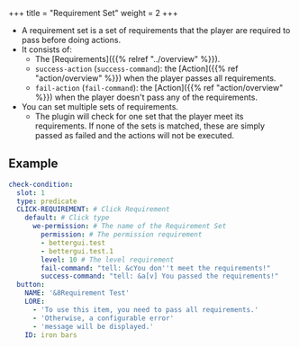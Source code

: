 +++
title = "Requirement Set"
weight = 2
+++

* A requirement set is a set of requirements that the player are required to pass before doing actions.
* It consists of:
  * The [Requirements]({{% relref "../overview" %}}).
  * `success-action` (`success-command`): the [Action]({{% ref "action/overview" %}}) when the player passes all requirements.
  * `fail-action` (`fail-command`): the [Action]({{% ref "action/overview" %}}) when the player doesn't pass any of the requirements.
* You can set multiple sets of requirements.
  * The plugin will check for one set that the player meet its requirements. If none of the sets is matched, these are simply passed as failed and the actions will not be executed.

## Example

```yaml
check-condition:
  slot: 1
  type: predicate
  CLICK-REQUIREMENT: # Click Requirement
    default: # Click type
      we-permission: # The name of the Requirement Set
        permission: # The permission requirement
        - bettergui.test
        - bettergui.test.1
        level: 10 # The level requirement
        fail-command: "tell: &cYou don''t meet the requirements!"
        success-command: "tell: &a[v] You passed the requirements!"
  button:
    NAME: '&8Requirement Test'
    LORE:
      - 'To use this item, you need to pass all requirements.'
      - 'Otherwise, a configurable error'
      - 'message will be displayed.'
    ID: iron bars
```
